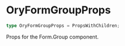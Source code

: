 # OryFormGroupProps

```ts
type OryFormGroupProps = PropsWithChildren;
```

Props for the Form.Group component.
